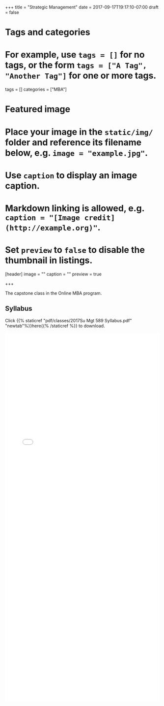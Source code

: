 +++
title = "Strategic Management"
date = 2017-09-17T19:17:10-07:00
draft = false

# Tags and categories
# For example, use `tags = []` for no tags, or the form `tags = ["A Tag", "Another Tag"]` for one or more tags.
tags = []
categories = ["MBA"]

# Featured image
# Place your image in the `static/img/` folder and reference its filename below, e.g. `image = "example.jpg"`.
# Use `caption` to display an image caption.
#   Markdown linking is allowed, e.g. `caption = "[Image credit](http://example.org)"`.
# Set `preview` to `false` to disable the thumbnail in listings.
[header]
image = ""
caption = ""
preview = true

+++

The capstone class in the Online MBA program.  

## Syllabus

Click {{% staticref "pdf/classes/2017Su Mgt 589 Syllabus.pdf" "newtab"%}}here{{% /staticref %}} to download.

<embed src="/pdf/classes/2017Su Mgt 589 Syllabus.pdf" type="application/pdf" width="100%" height="1200px">
